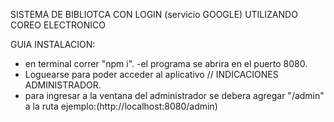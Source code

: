 SISTEMA DE BIBLIOTCA CON LOGIN (servicio GOOGLE) UTILIZANDO COREO ELECTRONICO

GUIA INSTALACION: 

- en terminal correr "npm i".
-el programa se abrira en el puerto 8080.
- Loguearse para poder acceder al aplicativo
//
INDICACIONES ADMINISTRADOR.
- para ingresar a la ventana del administrador se debera agregar "/admin" a la ruta ejemplo:(http://localhost:8080/admin)
